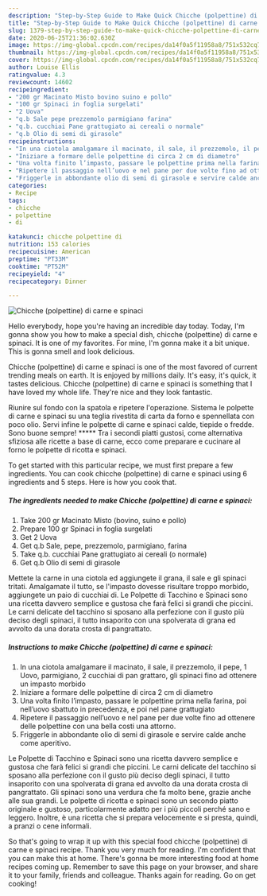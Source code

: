 ```yaml
---
description: "Step-by-Step Guide to Make Quick Chicche (polpettine) di carne e spinaci"
title: "Step-by-Step Guide to Make Quick Chicche (polpettine) di carne e spinaci"
slug: 1379-step-by-step-guide-to-make-quick-chicche-polpettine-di-carne-e-spinaci
date: 2020-06-25T21:36:02.630Z
image: https://img-global.cpcdn.com/recipes/da14f0a5f11958a8/751x532cq70/chicche-polpettine-di-carne-e-spinaci-recipe-main-photo.jpg
thumbnail: https://img-global.cpcdn.com/recipes/da14f0a5f11958a8/751x532cq70/chicche-polpettine-di-carne-e-spinaci-recipe-main-photo.jpg
cover: https://img-global.cpcdn.com/recipes/da14f0a5f11958a8/751x532cq70/chicche-polpettine-di-carne-e-spinaci-recipe-main-photo.jpg
author: Louise Ellis
ratingvalue: 4.3
reviewcount: 14602
recipeingredient:
- "200 gr Macinato Misto bovino suino e pollo"
- "100 gr Spinaci in foglia surgelati"
- "2 Uova"
- "q.b Sale pepe prezzemolo parmigiano farina"
- "q.b. cucchiai Pane grattugiato ai cereali o normale"
- "q.b Olio di semi di girasole"
recipeinstructions:
- "In una ciotola amalgamare il macinato, il sale, il prezzemolo, il pepe, 1 Uovo, parmigiano, 2 cucchiai di pan grattaro, gli spinaci fino ad ottenere un impasto morbido"
- "Iniziare a formare delle polpettine di circa 2 cm di diametro"
- "Una volta finito l’impasto, passare le polpettine prima nella farina, poi nell’uovo sbattuto in precedenza, e poi nel pane grattugiato"
- "Ripetere il passaggio nell’uovo e nel pane per due volte fino ad ottenere delle polpettine con una bella costi una attorno."
- "Friggerle in abbondante olio di semi di girasole e servire calde anche come aperitivo."
categories:
- Recipe
tags:
- chicche
- polpettine
- di

katakunci: chicche polpettine di 
nutrition: 153 calories
recipecuisine: American
preptime: "PT33M"
cooktime: "PT52M"
recipeyield: "4"
recipecategory: Dinner

---
```



![Chicche (polpettine) di carne e spinaci](https://img-global.cpcdn.com/recipes/da14f0a5f11958a8/751x532cq70/chicche-polpettine-di-carne-e-spinaci-recipe-main-photo.jpg)

Hello everybody, hope you're having an incredible day today. Today, I'm gonna show you how to make a special dish, chicche (polpettine) di carne e spinaci. It is one of my favorites. For mine, I'm gonna make it a bit unique. This is gonna smell and look delicious.

Chicche (polpettine) di carne e spinaci is one of the most favored of current trending meals on earth. It is enjoyed by millions daily. It's easy, it's quick, it tastes delicious. Chicche (polpettine) di carne e spinaci is something that I have loved my whole life. They're nice and they look fantastic.

Riunire sul fondo con la spatola e ripetere l&#39;operazione. Sistema le polpette di carne e spinaci su una teglia rivestita di carta da forno e spennellata con poco olio. Servi infine le polpette di carne e spinaci calde, tiepide o fredde. Sono buone sempre! ***** Tra i secondi piatti gustosi, come alternativa sfiziosa alle ricette a base di carne, ecco come preparare e cucinare al forno le polpette di ricotta e spinaci.


To get started with this particular recipe, we must first prepare a few ingredients. You can cook chicche (polpettine) di carne e spinaci using 6 ingredients and 5 steps. Here is how you cook that.

<!--inarticleads1-->

##### The ingredients needed to make Chicche (polpettine) di carne e spinaci:

1. Take 200 gr Macinato Misto (bovino, suino e pollo)
1. Prepare 100 gr Spinaci in foglia surgelati
1. Get 2 Uova
1. Get q.b Sale, pepe, prezzemolo, parmigiano, farina
1. Take q.b. cucchiai Pane grattugiato ai cereali (o normale)
1. Get q.b Olio di semi di girasole


Mettete la carne in una ciotola ed aggiungete il grana, il sale e gli spinaci tritati. Amalgamate il tutto, se l&#39;impasto dovesse risultare troppo morbido, aggiungete un paio di cucchiai di. Le Polpette di Tacchino e Spinaci sono una ricetta davvero semplice e gustosa che farà felici si grandi che piccini. Le carni delicate del tacchino si sposano alla perfezione con il gusto più deciso degli spinaci, il tutto insaporito con una spolverata di grana ed avvolto da una dorata crosta di pangrattato. 

<!--inarticleads2-->

##### Instructions to make Chicche (polpettine) di carne e spinaci:

1. In una ciotola amalgamare il macinato, il sale, il prezzemolo, il pepe, 1 Uovo, parmigiano, 2 cucchiai di pan grattaro, gli spinaci fino ad ottenere un impasto morbido
1. Iniziare a formare delle polpettine di circa 2 cm di diametro
1. Una volta finito l’impasto, passare le polpettine prima nella farina, poi nell’uovo sbattuto in precedenza, e poi nel pane grattugiato
1. Ripetere il passaggio nell’uovo e nel pane per due volte fino ad ottenere delle polpettine con una bella costi una attorno.
1. Friggerle in abbondante olio di semi di girasole e servire calde anche come aperitivo.


Le Polpette di Tacchino e Spinaci sono una ricetta davvero semplice e gustosa che farà felici si grandi che piccini. Le carni delicate del tacchino si sposano alla perfezione con il gusto più deciso degli spinaci, il tutto insaporito con una spolverata di grana ed avvolto da una dorata crosta di pangrattato. Gli spinaci sono una verdura che fa molto bene, grazie anche alle sua grandi. Le polpette di ricotta e spinaci sono un secondo piatto originale e gustoso, particolarmente adatto per i più piccoli perché sano e leggero. Inoltre, è una ricetta che si prepara velocemente e si presta, quindi, a pranzi o cene informali. 

So that's going to wrap it up with this special food chicche (polpettine) di carne e spinaci recipe. Thank you very much for reading. I'm confident that you can make this at home. There's gonna be more interesting food at home recipes coming up. Remember to save this page on your browser, and share it to your family, friends and colleague. Thanks again for reading. Go on get cooking!
